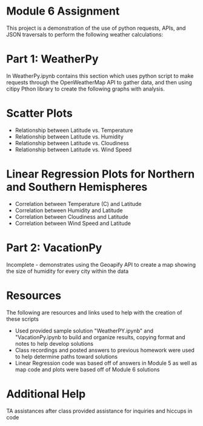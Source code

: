 # Module 6 Assignment

This project is a demonstration of the use of python requests, APIs, and JSON traversals to perform the following weather calculations:

# Part 1: WeatherPy
  In WeatherPy.ipynb contains this section which uses python script to make requests through the OpenWeatherMap API to gather data, and then using citipy Pthon library to create the following graphs with analysis.
  # Scatter Plots
 - Relationship between Latitude vs. Temperature
 - Relationship between Latitude vs. Humidity
 - Relationship between Latitude vs. Cloudiness
 - Relationship between Latitude vs. Wind Speed

 # Linear Regression Plots for Northern and Southern Hemispheres 
 - Correlation between Temperature (C) and Latitude 
 - Correlation between Humidity and Latitude
 - Correlation between Cloudiness and Latitude
 - Correlation between Wind Speed and Latitude 
 

# Part 2: VacationPy
Incomplete - demonstrates using the Geoapify API to create a map showing the size of humidity for every city within the data 

# Resources
The following are resources and links used to help with the creation of these scripts
 -  Used provided sample solution "WeatherPY.ipynb" and "VacationPy.ipynb to build and organize results, copying format and notes to help develop solutions
 -  Class recordings and posted answers to previous homework were used to help determine paths toward solutions
 -  Linear Regression code was based off of answers in Module 5 as well as map code and plots were based off of Module 6 solutions

# Additional Help 
TA assistances after class provided assistance for inquiries and hiccups in code
